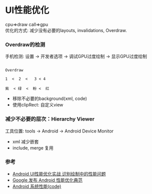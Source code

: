 # UI性能优化

cpu=>draw call=>gpu    
优化的方式: 减少没有必要的layouts, invalidations, Overdraw.

### Overdraw的检测

手机检测: 设置 -> 开发者选项 -> 调试GPU过度绘制 -> 显示GPU过度绘制   

```

Overdraw

1  <  2  <   3 < 4

紫  < 绿  <  粉 <  红

```    

* 移除不必要的background(xml, code)
* 使用clipRect: 自定义view


### 减少不必要的层次：Hierarchy Viewer

工具位置: tools -> Android -> Android Device Monitor

* xml 减少嵌套
* include, merge 复用


### 参考

* [Android UI性能优化实战 识别绘制中的性能问题](http://blog.csdn.net/lmj623565791/article/details/45556391/)
* [Google 发布 Android 性能优化典范](http://www.oschina.net/news/60157/android-performance-patterns?sid=07vbqo00ovnh233e0ain6ue5a6)
* [Android 系统性能(code)](https://github.com/udacity/ud825-render/tree/1.11_chat_with_overdraws)

